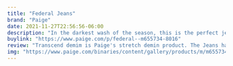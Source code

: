 ```yaml
---
title: "Federal Jeans"
brand: "Paige"
date: 2021-11-27T22:56:56-06:00
description: "In the darkest wash of the season, this is the perfect jean to transition into fall and beyond. This modern slim straight fit comes in a clean dark wash with contrast stitching for a classic denim look. This pair is cut from TRANSCEND denim which guarantees the most comfortable fit with premium stretch and recovery for everyday wear. Paige also has many different colors and styles with the same great feel."
buylink: "https://www.paige.com/p/federal--m655734-8016"
review: "Transcend demim is Paige's stretch demin product. The Jeans have a athlesuire type feel. I would rather wear these then sweats and the look very polished. They can take a beating and still look good after many washes."
img: "https://www.paige.com/binaries/content/gallery/products/m/m655734-8016/m655734-8016_01.jpg/m655734-8016_01.jpg/brxp:xlProduct"
---
```


